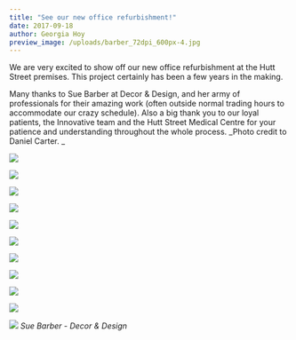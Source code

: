 ```yaml
---
title: "See our new office refurbishment!"
date: 2017-09-18
author: Georgia Hoy
preview_image: /uploads/barber_72dpi_600px-4.jpg
---
```


We are very excited to show off our new office refurbishment at the Hutt Street premises. This project certainly has been a few years in the making.

Many thanks to Sue Barber at Decor & Design, and her army of professionals for their amazing work (often outside normal trading hours to accommodate our crazy schedule). Also a big thank you to our loyal patients, the Innovative team and the Hutt Street Medical Centre for your patience and understanding throughout the whole process.
_Photo credit to Daniel Carter. _

![](/uploads/barber_72dpi_600px-6.jpg)

![](/uploads/barber_72dpi_600px-7.jpg)

![](/uploads/barber_72dpi_600px-8.jpg)

![](/uploads/barber_72dpi_600px-5.jpg)

![](/uploads/barber_72dpi_600px-12.jpg)

![](/uploads/barber_72dpi_600px-11.jpg)

![](/uploads/barber_72dpi_600px-10.jpg)

![](/uploads/barber_72dpi_600px-3.jpg)

![](/uploads/barber_72dpi_600px-2.jpg)

![](/uploads/barber_72dpi_600px-1.jpg)

![](/uploads/barber_72dpi_600px-9.jpg)
_Sue Barber - Decor & Design_
